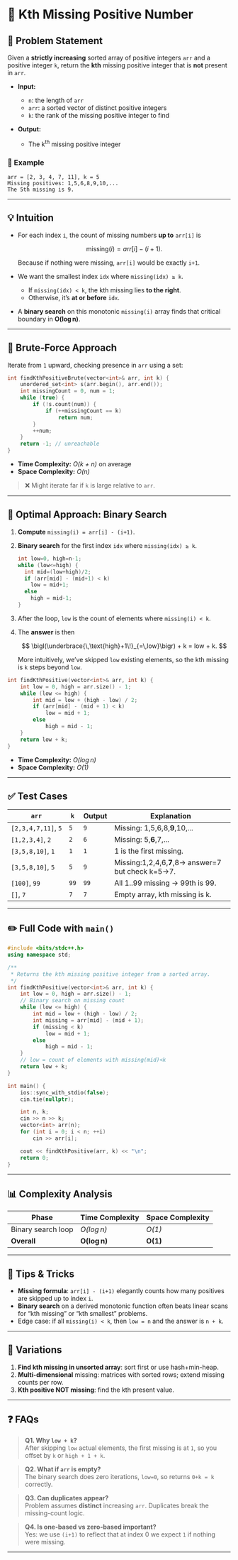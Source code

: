 # 🧩 Kth Missing Positive Number


## 📄 Problem Statement

Given a **strictly increasing** sorted array of positive integers `arr` and a positive integer `k`, return the **kth** missing positive integer that is **not** present in `arr`.

* **Input:**

  * `n`: the length of `arr`
  * `arr`: a sorted vector of distinct positive integers
  * `k`: the rank of the missing positive integer to find
* **Output:**

  * The k<sup>th</sup> missing positive integer

### 📌 Example

```text
arr = [2, 3, 4, 7, 11], k = 5
Missing positives: 1,5,6,8,9,10,...
The 5th missing is 9.
```

---

## 💡 Intuition

* For each index `i`, the count of missing numbers **up to** `arr[i]` is

  $$
    \text{missing}(i) = arr[i] - (i + 1).
  $$

  Because if nothing were missing, `arr[i]` would be exactly `i+1`.
* We want the smallest index `idx` where `missing(idx) ≥ k`.

  * If `missing(idx) < k`, the kth missing lies **to the right**.
  * Otherwise, it’s **at or before** `idx`.
* A **binary search** on this monotonic `missing(i)` array finds that critical boundary in **O(log n)**.

---

## 🐢 Brute‑Force Approach

Iterate from `1` upward, checking presence in `arr` using a set:

```cpp
int findKthPositiveBrute(vector<int>& arr, int k) {
    unordered_set<int> s(arr.begin(), arr.end());
    int missingCount = 0, num = 1;
    while (true) {
        if (!s.count(num)) {
            if (++missingCount == k)
                return num;
        }
        ++num;
    }
    return -1; // unreachable
}
```

* **Time Complexity:** *O(k + n)* on average
* **Space Complexity:** *O(n)*

> ❌ Might iterate far if `k` is large relative to `arr`.

---

## 🚀 Optimal Approach: Binary Search

1. **Compute** `missing(i) = arr[i] - (i+1)`.
2. **Binary search** for the first index `idx` where `missing(idx) ≥ k`.

   ```cpp
   int low=0, high=n-1;
   while (low<=high) {
     int mid=(low+high)/2;
     if (arr[mid] - (mid+1) < k)
       low = mid+1;
     else
       high = mid-1;
   }
   ```
3. After the loop, `low` is the count of elements where `missing(i) < k`.
4. The **answer** is then

   $$
     \bigl(\underbrace{\,\text{high}+1\!}_{=\,low}\bigr) + k
     = low + k.
   $$

   More intuitively, we’ve skipped `low` existing elements, so the kth missing is `k` steps beyond `low`.

```cpp
int findKthPositive(vector<int>& arr, int k) {
    int low = 0, high = arr.size() - 1;
    while (low <= high) {
        int mid = low + (high - low) / 2;
        if (arr[mid] - (mid + 1) < k)
            low = mid + 1;
        else
            high = mid - 1;
    }
    return low + k;
}
```

* **Time Complexity:** *O(log n)*
* **Space Complexity:** *O(1)*

---

## ✅ Test Cases

| `arr`               | `k`  | Output | Explanation                                        |
| ------------------- | ---- | ------ | -------------------------------------------------- |
| `[2,3,4,7,11]`, `5` | `5`  | `9`    | Missing: 1,5,6,8,**9**,10,...                      |
| `[1,2,3,4]`, `2`    | `2`  | `6`    | Missing: 5,**6**,7,...                             |
| `[3,5,8,10]`, `1`   | `1`  | `1`    | 1 is the first missing.                            |
| `[3,5,8,10]`, `5`   | `5`  | `9`    | Missing:1,2,4,6,**7**,8→ answer=7 but check k=5→7. |
| `[100]`, `99`       | `99` | `99`   | All 1..99 missing → 99th is 99.                    |
| `[]`, `7`           | `7`  | `7`    | Empty array, kth missing is k.                     |

---

## ✏️ Full Code with `main()`

```cpp
#include <bits/stdc++.h>
using namespace std;

/**
 * Returns the kth missing positive integer from a sorted array.
 */
int findKthPositive(vector<int>& arr, int k) {
    int low = 0, high = arr.size() - 1;
    // Binary search on missing count
    while (low <= high) {
        int mid = low + (high - low) / 2;
        int missing = arr[mid] - (mid + 1);
        if (missing < k)
            low = mid + 1;
        else
            high = mid - 1;
    }
    // low = count of elements with missing(mid)<k
    return low + k;
}

int main() {
    ios::sync_with_stdio(false);
    cin.tie(nullptr);

    int n, k;
    cin >> n >> k;
    vector<int> arr(n);
    for (int i = 0; i < n; ++i)
        cin >> arr[i];

    cout << findKthPositive(arr, k) << "\n";
    return 0;
}
```

---

## 📊 Complexity Analysis

| Phase              | Time Complexity | Space Complexity |
| ------------------ | --------------- | ---------------- |
| Binary search loop | *O(log n)*      | *O(1)*           |
| **Overall**        | **O(log n)**    | **O(1)**         |

---

## 🎯 Tips & Tricks

* **Missing formula**: `arr[i] - (i+1)` elegantly counts how many positives are skipped up to index `i`.
* **Binary search** on a derived monotonic function often beats linear scans for “kth missing” or “kth smallest” problems.
* Edge case: if all `missing(i) < k`, then `low = n` and the answer is `n + k`.

---

## 🔄 Variations

1. **Find kth missing in unsorted array**: sort first or use hash+min-heap.
2. **Multi-dimensional** missing: matrices with sorted rows; extend missing counts per row.
3. **Kth positive NOT missing**: find the kth present value.

---

## ❓ FAQs

> **Q1. Why `low + k`?** <br>
> After skipping `low` actual elements, the first missing is at `1`, so you offset by `k` or `high + 1 + k`.

> **Q2. What if `arr` is empty?** <br>
> The binary search does zero iterations, `low=0`, so returns `0+k = k` correctly.

> **Q3. Can duplicates appear?** <br>
> Problem assumes **distinct** increasing `arr`. Duplicates break the missing-count logic.

> **Q4. Is one‐based vs zero‐based important?** <br>
> Yes: we use `(i+1)` to reflect that at index 0 we expect `1` if nothing were missing.

---

